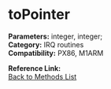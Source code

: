 # toPointer

**Parameters:** integer, integer;  
**Category:** IRQ routines  
**Compatibility:** PX86, M1ARM  

**Reference Link:**  
[Back to Methods List](../../SUMMARY.md)
